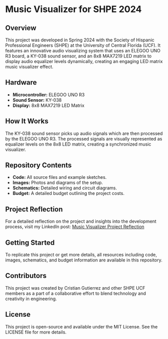 # Music Visualizer for SHPE 2024

## Overview
This project was developed in Spring 2024 with the Society of Hispanic Professional Engineers (SHPE) at the University of Central Florida (UCF). It features an innovative audio visualizing system that uses an ELEGOO UNO R3 board, a KY-038 sound sensor, and an 8x8 MAX7219 LED matrix to display audio equalizer levels dynamically, creating an engaging LED matrix music visualizer effect.

## Hardware
- **Microcontroller:** ELEGOO UNO R3
- **Sound Sensor:** KY-038
- **Display:** 8x8 MAX7219 LED Matrix

## How It Works
The KY-038 sound sensor picks up audio signals which are then processed by the ELEGOO UNO R3. The processed signals are visually represented as equalizer levels on the 8x8 LED matrix, creating a synchronized music visualizer.

## Repository Contents
- **Code:** All source files and example sketches.
- **Images:** Photos and diagrams of the setup.
- **Schematics:** Detailed wiring and circuit diagrams.
- **Budget:** A detailed budget outlining the project costs.

## Project Reflection
For a detailed reflection on the project and insights into the development process, visit my LinkedIn post:
[Music Visualizer Project Reflection](https://www.linkedin.com/posts/cristiandgutierrez_thank-you-to-everyone-who-joined-the-music-activity-7164645924504330240-AWpM?utm_source=share&utm_medium=member_desktop)

## Getting Started
To replicate this project or get more details, all resources including code, images, schematics, and budget information are available in this repository.

## Contributors
This project was created by Cristian Gutierrez and other SHPE UCF members as a part of a collaborative effort to blend technology and creativity in engineering.

## License
This project is open-source and available under the MIT License. See the LICENSE file for more details.
